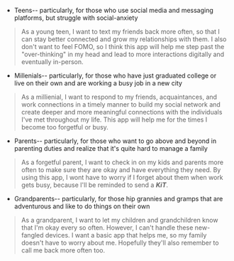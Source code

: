 * Teens-- particularly,  for those who use social media and messaging platforms, but struggle with social-anxiety
> As a young teen, I want to text my friends back more often, so that  I can stay better connected and grow my relationships with them. I also don't want to feel FOMO, so I think this app will help me step past the "over-thinking" in my head and lead to more interactions digitally and eventually in-person.

* Millenials-- particularly,  for those who have just graduated college or live on their own and are working a busy job in a new city
> As a  millienial, I want to respond to my friends, acquaintances, and work connections in a timely manner to build my social network and create deeper and more meaningful connections with the individuals I've met throughout my life. This app will help me for the times I become too forgetful or busy.

* Parents-- particularly, for those who want to go above and beyond in parenting duties and realize that it's quite hard to manage a family  
> As a forgetful parent, I want to check in on my kids and parents more often to make sure they are okay and have everything they need. By using this app, I wont have to worry if I forget about them when work gets busy, because I'll be reminded to send a _**KiT**_.

* Grandparents-- particularly, for those hip grannies and gramps that are adventurous and like to do things on their own
> As a grandparent, I want to let my children and grandchildren know that I'm okay every so often. However, I can't handle these new-fangled devices. I want a basic app that helps me, so my family doesn't have to worry about me. Hopefully they'll also remember to call me back more often too.
